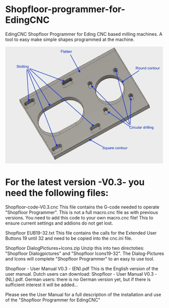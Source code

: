 # Shopfloor-programmer-for-EdingCNC

EdingCNC Shopfloor Programmer for Eding CNC based milling machines.
A tool to easy make simple shapes programmed at the machine.

[<img src="https://github.com/VelocityMaximus/Eding-Shopfloor-Programmer-mill-/blob/main/example_milling_shopfloor_programmer.jpg">](https://github.com/VelocityMaximus/Eding-Shopfloor-Programmer-mill-)

# For the latest version -V0.3- you need the following files:

Shopfloor-code-V0.3.cnc
   This file contains the G-code needed to operate "Shopfloor Programmer". This is not a full macro.cnc file as with previous versions.
    You need to add this code to your own macro.cnc file! This to ensure current settings and addions do not get lost.

Shopfloor EUB19-32.txt
   This file contains the calls for the Extended User Buttons 19 until 32 and need to be copied into the cnc.ini file.

Shopfloor DialogPictiures+Icons.zip
   Unzip this into two directoties: "Shopfloor Dialogpictures" and "Shopfloor Icons19-32". The Dialog-Pictures and Icons will
   complete "Shopfloor Programmer" to an easy to use tool. 

Shopfloor - User Manual V0.3 - (EN).pdf
  This is the English version of the user manual. Dutch users can download: Shopfloor - User Manual V0.3 - (NL).pdf. 
   German users: there is no German version yet, but if there is sufficient interest it will be added...

Please see the User Manual for a full description of the installation and use of the "Shopfloor Programmer for EdingCNC"
